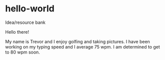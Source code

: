 # hello-world
Idea/resource bank

Hello there!

My name is Trevor and I enjoy golfing and taking pictures.
I have been working on my typing speed and I average 75 wpm. 
I am determined to get to 80 wpm soon.

